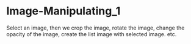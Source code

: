 # Image-Manipulating_1
Select an image, then we crop the image, rotate the image, change the opacity of the image, create the list image with selected image. etc.
